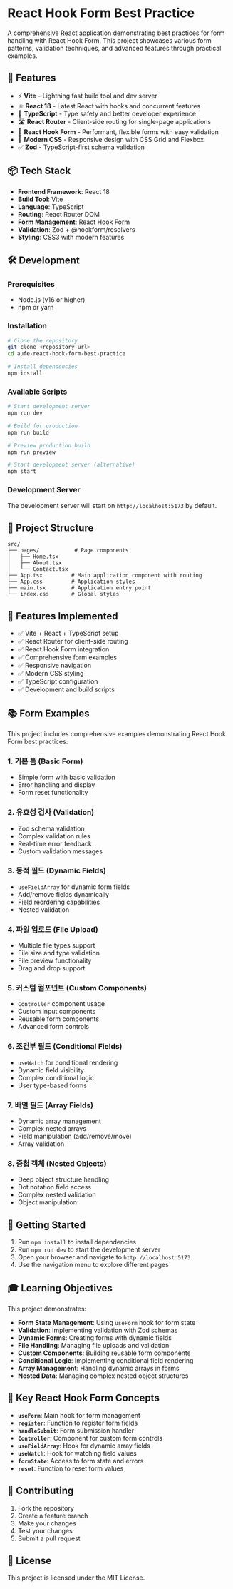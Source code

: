 # React Hook Form Best Practice

A comprehensive React application demonstrating best practices for form handling with React Hook Form. This project showcases various form patterns, validation techniques, and advanced features through practical examples.

## 🚀 Features

- ⚡ **Vite** - Lightning fast build tool and dev server
- ⚛️ **React 18** - Latest React with hooks and concurrent features
- 🔷 **TypeScript** - Type safety and better developer experience
- 🛣️ **React Router** - Client-side routing for single-page applications
- 📝 **React Hook Form** - Performant, flexible forms with easy validation
- 🎨 **Modern CSS** - Responsive design with CSS Grid and Flexbox
- ✅ **Zod** - TypeScript-first schema validation

## 📦 Tech Stack

- **Frontend Framework**: React 18
- **Build Tool**: Vite
- **Language**: TypeScript
- **Routing**: React Router DOM
- **Form Management**: React Hook Form
- **Validation**: Zod + @hookform/resolvers
- **Styling**: CSS3 with modern features

## 🛠️ Development

### Prerequisites

- Node.js (v16 or higher)
- npm or yarn

### Installation

```bash
# Clone the repository
git clone <repository-url>
cd aufe-react-hook-form-best-practice

# Install dependencies
npm install
```

### Available Scripts

```bash
# Start development server
npm run dev

# Build for production
npm run build

# Preview production build
npm run preview

# Start development server (alternative)
npm start
```

### Development Server

The development server will start on `http://localhost:5173` by default.

## 📁 Project Structure

```
src/
├── pages/           # Page components
│   ├── Home.tsx
│   ├── About.tsx
│   └── Contact.tsx
├── App.tsx         # Main application component with routing
├── App.css         # Application styles
├── main.tsx        # Application entry point
└── index.css       # Global styles
```

## 🎯 Features Implemented

- ✅ Vite + React + TypeScript setup
- ✅ React Router for client-side routing
- ✅ React Hook Form integration
- ✅ Comprehensive form examples
- ✅ Responsive navigation
- ✅ Modern CSS styling
- ✅ TypeScript configuration
- ✅ Development and build scripts

## 📚 Form Examples

This project includes comprehensive examples demonstrating React Hook Form best practices:

### 1. **기본 폼 (Basic Form)**
- Simple form with basic validation
- Error handling and display
- Form reset functionality

### 2. **유효성 검사 (Validation)**
- Zod schema validation
- Complex validation rules
- Real-time error feedback
- Custom validation messages

### 3. **동적 필드 (Dynamic Fields)**
- `useFieldArray` for dynamic form fields
- Add/remove fields dynamically
- Field reordering capabilities
- Nested validation

### 4. **파일 업로드 (File Upload)**
- Multiple file types support
- File size and type validation
- File preview functionality
- Drag and drop support

### 5. **커스텀 컴포넌트 (Custom Components)**
- `Controller` component usage
- Custom input components
- Reusable form components
- Advanced form controls

### 6. **조건부 필드 (Conditional Fields)**
- `useWatch` for conditional rendering
- Dynamic field visibility
- Complex conditional logic
- User type-based forms

### 7. **배열 필드 (Array Fields)**
- Dynamic array management
- Complex nested arrays
- Field manipulation (add/remove/move)
- Array validation

### 8. **중첩 객체 (Nested Objects)**
- Deep object structure handling
- Dot notation field access
- Complex nested validation
- Object manipulation

## 🚀 Getting Started

1. Run `npm install` to install dependencies
2. Run `npm run dev` to start the development server
3. Open your browser and navigate to `http://localhost:5173`
4. Use the navigation menu to explore different pages

## 🎓 Learning Objectives

This project demonstrates:

- **Form State Management**: Using `useForm` hook for form state
- **Validation**: Implementing validation with Zod schemas
- **Dynamic Forms**: Creating forms with dynamic fields
- **File Handling**: Managing file uploads and validation
- **Custom Components**: Building reusable form components
- **Conditional Logic**: Implementing conditional field rendering
- **Array Management**: Handling dynamic arrays in forms
- **Nested Data**: Managing complex nested object structures

## 🔧 Key React Hook Form Concepts

- **`useForm`**: Main hook for form management
- **`register`**: Function to register form fields
- **`handleSubmit`**: Form submission handler
- **`Controller`**: Component for custom form controls
- **`useFieldArray`**: Hook for dynamic array fields
- **`useWatch`**: Hook for watching field values
- **`formState`**: Access to form state and errors
- **`reset`**: Function to reset form values

## 🤝 Contributing

1. Fork the repository
2. Create a feature branch
3. Make your changes
4. Test your changes
5. Submit a pull request

## 📄 License

This project is licensed under the MIT License.
